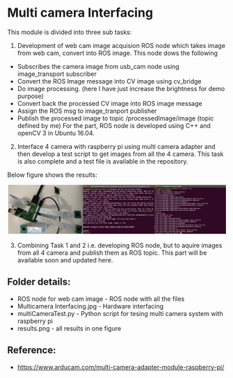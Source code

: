 # Multi camera Interfacing

This module is divided into three sub tasks:

1. Development of web cam image acquision ROS node which takes image from web cam, convert into ROS image. This node dows the following
  * Subscribes the camera image from usb_cam node using image_transport subscriber
  * Convert the ROS Image message into CV image using cv_bridge
  * Do image processing. (here I have just increase the brightness for demo purpose)
  * Convert back the processed CV image into ROS image message
  * Assign the ROS msg to image_tranport publisher
  * Publish the processed image to  topic /processedImage/image (topic defined by me)
For the part, ROS node is developed using C++ and openCV 3 in Ubuntu 16.04. 

2. Interface 4 camera with raspberry pi using multi camera adapter and then develop a test script to get images from all the 4 camera. 
This task is also complete and a test file is available in the repository. 

Below figure shows the results:

![Results](https://github.com/shiva-agrawal/autonomous_driving/blob/master/01_Sensors%20and%20Actuators/Camera/results.png)

3. Combining Task 1 and 2 i.e. developing ROS node, but to aquire images from all 4 camera and publish them as ROS topic.
This part will be available soon and updated here.

## Folder details:

* ROS node for web cam image - ROS node with all the files
* Multicamera Interfacing.jpg - Hardware interfacing
* multiCameraTest.py - Python script for tesing multi camera system with raspberry pi
* results.png - all results in one figure

## Reference:

* https://www.arducam.com/multi-camera-adapter-module-raspberry-pi/
